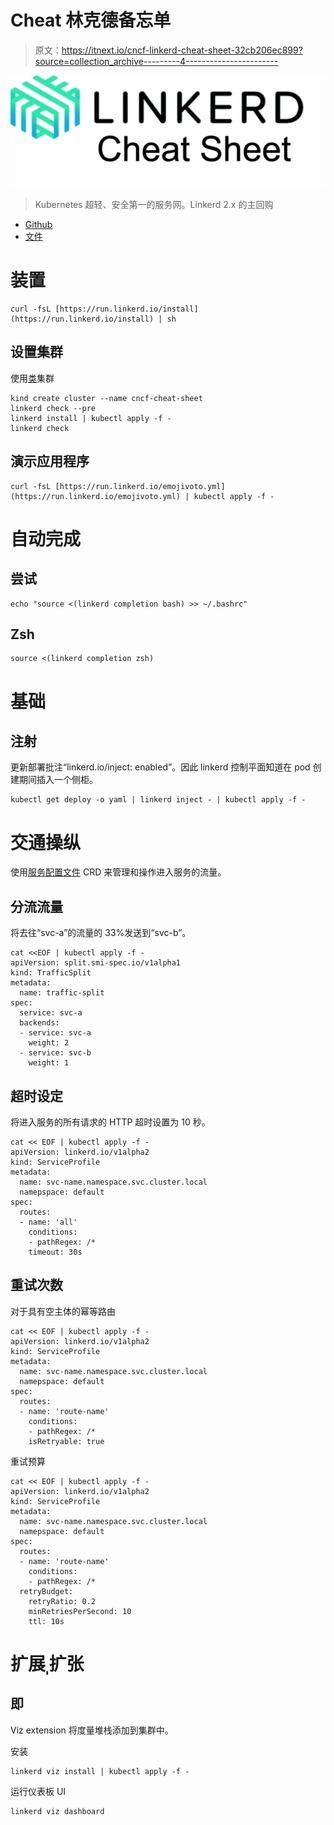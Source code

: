 # Cheat 林克德备忘单

> 原文：<https://itnext.io/cncf-linkerd-cheat-sheet-32cb206ec899?source=collection_archive---------4----------------------->

![](img/b9cb9176cc08d0e3d9dac78de37bc122.png)

> Kubernetes 超轻、安全第一的服务网。Linkerd 2.x 的主回购

*   [Github](https://github.com/linkerd/linkerd2)
*   [文件](https://linkerd.io/2.11/overview/)

# 装置

```
curl -fsL [https://run.linkerd.io/install](https://run.linkerd.io/install) | sh
```

## 设置集群

使用[类](https://kind.sigs.k8s.io/docs/user/quick-start/)集群

```
kind create cluster --name cncf-cheat-sheet
linkerd check --pre
linkerd install | kubectl apply -f -
linkerd check
```

## 演示应用程序

```
curl -fsL [https://run.linkerd.io/emojivoto.yml](https://run.linkerd.io/emojivoto.yml) | kubectl apply -f -
```

# 自动完成

## 尝试

```
echo "source <(linkerd completion bash) >> ~/.bashrc"
```

## Zsh

```
source <(linkerd completion zsh)
```

# 基础

## 注射

更新部署批注“linkerd.io/inject: enabled”。因此 linkerd 控制平面知道在 pod 创建期间插入一个侧柜。

```
kubectl get deploy -o yaml | linkerd inject - | kubectl apply -f -
```

# 交通操纵

使用[服务配置文件](https://linkerd.io/2.11/reference/service-profiles/) CRD 来管理和操作进入服务的流量。

## 分流流量

将去往“svc-a”的流量的 33%发送到“svc-b”。

```
cat <<EOF | kubectl apply -f -
apiVersion: split.smi-spec.io/v1alpha1
kind: TrafficSplit
metadata:
  name: traffic-split
spec:
  service: svc-a
  backends:
  - service: svc-a
    weight: 2
  - service: svc-b
    weight: 1
```

## 超时设定

将进入服务的所有请求的 HTTP 超时设置为 10 秒。

```
cat << EOF | kubectl apply -f -
apiVersion: linkerd.io/v1alpha2
kind: ServiceProfile
metadata:
  name: svc-name.namespace.svc.cluster.local
  namepspace: default
spec:
  routes:
  - name: 'all'
    conditions:
    - pathRegex: /*
    timeout: 30s
```

## 重试次数

对于具有空主体的幂等路由

```
cat << EOF | kubectl apply -f -
apiVersion: linkerd.io/v1alpha2
kind: ServiceProfile
metadata:
  name: svc-name.namespace.svc.cluster.local
  namepspace: default
spec:
  routes:
  - name: 'route-name'
    conditions:
    - pathRegex: /*
    isRetryable: true
```

重试预算

```
cat << EOF | kubectl apply -f -
apiVersion: linkerd.io/v1alpha2
kind: ServiceProfile
metadata:
  name: svc-name.namespace.svc.cluster.local
  namepspace: default
spec:
  routes:
  - name: 'route-name'
    conditions:
    - pathRegex: /*
  retryBudget:
    retryRatio: 0.2
    minRetriesPerSecond: 10
    ttl: 10s
```

# 扩展ˌ扩张

## 即

Viz extension 将度量堆栈添加到集群中。

安装

```
linkerd viz install | kubectl apply -f -
```

运行仪表板 UI

```
linkerd viz dashboard
```